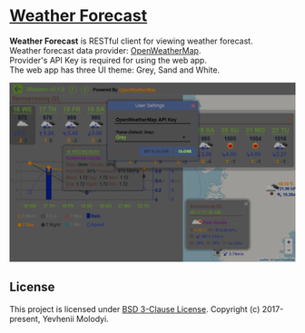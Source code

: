 # [Weather Forecast](https://zhnzhn.github.io/weather-forecast/)
**Weather Forecast** is RESTful client for viewing weather forecast.  
Weather forecast data provider: [OpenWeatherMap](https://openweathermap.org).  
Provider's API Key is required for using the web app.  
The web app has three UI theme: Grey, Sand and White.

![alt text](screencast/weather-forecast.png?raw=true "Weather Forecast")

## License
This project is licensed under [BSD 3-Clause License](http://opensource.org/licenses/BSD-3-Clause). Copyright (c) 2017-present, Yevhenii Molodyi.
